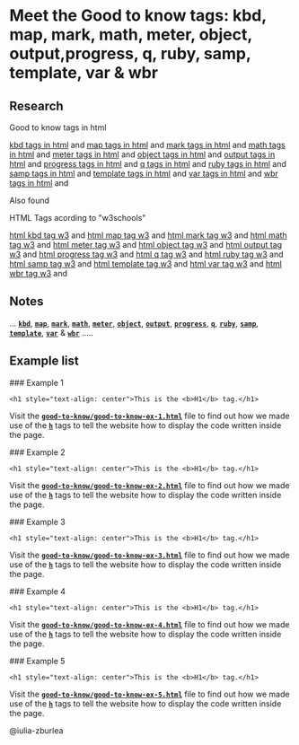 # Meet the Good to know tags: kbd, map, mark, math, meter, object, output,progress, q, ruby, samp, template, var & wbr

## Research

Good to know tags in html

[kbd tags in html](https://www.google.com/search?q=kbd+tag+html)
and
[map tags in html](https://www.google.com/search?q=map+tag+html)
and
[mark tags in html](https://www.google.com/search?q=kbd+tag+html)
and
[math tags in html](https://www.google.com/search?q=kbd+tag+html)
and
[meter tags in html](https://www.google.com/search?q=kbd+tag+html)
and
[object tags in html](https://www.google.com/search?q=kbd+tag+html)
and
[output tags in html](https://www.google.com/search?q=kbd+tag+html)
and
[progress tags in html](https://www.google.com/search?q=kbd+tag+html)
and
[q tags in html](https://www.google.com/search?q=kbd+tag+html)
and
[ruby tags in html](https://www.google.com/search?q=kbd+tag+html)
and
[samp tags in html](https://www.google.com/search?q=kbd+tag+html)
and
[template tags in html](https://www.google.com/search?q=kbd+tag+html)
and
[var tags in html](https://www.google.com/search?q=kbd+tag+html)
and
[wbr tags in html](https://www.google.com/search?q=kbd+tag+html)
and

Also found

HTML Tags acording to "w3schools"

[html kbd tag w3](https://www.w3schools.com/tags/tag_kbd.asp)
and
[html map tag w3](https://www.w3schools.com/tags/tag_map.asp)
and
[html mark tag w3](https://www.w3schools.com/tags/tag_kbd.asp)
and
[html math tag w3](https://www.w3schools.com/tags/tag_kbd.asp)
and
[html meter tag w3](https://www.w3schools.com/tags/tag_kbd.asp)
and
[html object tag w3](https://www.w3schools.com/tags/tag_kbd.asp)
and
[html output tag w3](https://www.w3schools.com/tags/tag_kbd.asp)
and
[html progress tag w3](https://www.w3schools.com/tags/tag_kbd.asp)
and
[html q tag w3](https://www.w3schools.com/tags/tag_kbd.asp)
and
[html ruby tag w3](https://www.w3schools.com/tags/tag_kbd.asp)
and
[html samp tag w3](https://www.w3schools.com/tags/tag_kbd.asp)
and
[html template tag w3](https://www.w3schools.com/tags/tag_kbd.asp)
and
[html var tag w3](https://www.w3schools.com/tags/tag_kbd.asp)
and
[html wbr tag w3](https://www.w3schools.com/tags/tag_kbd.asp)
and

## Notes

... <ins>**`kbd`**</ins>, <ins>**`map`**</ins>, <ins>**`mark`**</ins>, <ins>**`math`**</ins>, <ins>**`meter`**</ins>, <ins>**`object`**</ins>, <ins>**`output`**</ins>, <ins>**`progress`**</ins>, <ins>**`q`**</ins>, <ins>**`ruby`**</ins>, <ins>**`samp`**</ins>, <ins>**`template`**</ins>, <ins>**`var`**</ins> & <ins>**`wbr`**</ins> .....

## Example list

### Example 1

```html:
<h1 style="text-align: center">This is the <b>H1</b> tag.</h1>
```

Visit the <ins>**`good-to-know/good-to-know-ex-1.html`**</ins> file to find out how we made use of the <ins>**`h`**</ins> tags to tell the website how to display the code written inside the page.

### Example 2

```html:
<h1 style="text-align: center">This is the <b>H1</b> tag.</h1>
```

Visit the <ins>**`good-to-know/good-to-know-ex-2.html`**</ins> file to find out how we made use of the <ins>**`h`**</ins> tags to tell the website how to display the code written inside the page.

### Example 3

```html:
<h1 style="text-align: center">This is the <b>H1</b> tag.</h1>
```

Visit the <ins>**`good-to-know/good-to-know-ex-3.html`**</ins> file to find out how we made use of the <ins>**`h`**</ins> tags to tell the website how to display the code written inside the page.

### Example 4

```html:
<h1 style="text-align: center">This is the <b>H1</b> tag.</h1>
```

Visit the <ins>**`good-to-know/good-to-know-ex-4.html`**</ins> file to find out how we made use of the <ins>**`h`**</ins> tags to tell the website how to display the code written inside the page.

### Example 5

```html:
<h1 style="text-align: center">This is the <b>H1</b> tag.</h1>
```

Visit the <ins>**`good-to-know/good-to-know-ex-5.html`**</ins> file to find out how we made use of the <ins>**`h`**</ins> tags to tell the website how to display the code written inside the page.

@iulia-zburlea
